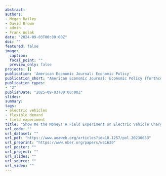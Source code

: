 ```yaml
---
abstract:
authors:
- Megan Bailey
- David Brown
- admin
- Frank Wolak
date: "2024-09-03T00:00:00Z"
doi: ""
featured: false
image:
  caption:
  focal_point: ""
  preview_only: false
projects: []
publication: 'American Economic Journal: Economic Policy'
publication_short: "American Economic Journal: Economic Policy (forthcoming)"
publication_types:
- "2"
publishDate: "2025-09-03T00:00:00Z"
slides:
summary: 
tags:
- electric vehicles
- flexible demand
- field experiment
title: "Show Me the Money! A Field Experiment on Electric Vehicle Charge Timing"
url_code: ""
url_dataset: ""
url_pdf: "https://www.aeaweb.org/articles?id=10.1257/pol.20230653"
url_preprint: "https://www.nber.org/papers/w31630"
url_poster: ""
url_project: ""
url_slides: ""
url_source: ""
url_video: ""
---
```


